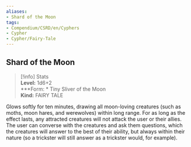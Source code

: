 ```yaml
---
aliases:
- Shard of the Moon
tags:
- Compendium/CSRD/en/Cyphers
- Cypher
- Cypher/Fairy-Tale
---
```


  
## Shard of the Moon  
>[!info] Stats  
> **Level:** 1d6+2  
> ***Form: * Tiny Sliver of the Moon  
> **Kind:** FAIRY TALE
  
Glows softly for ten minutes, drawing all moon-loving creatures (such as moths, moon hares, and werewolves) within long range. For as long as the effect lasts, any attracted creatures will not attack the user or their allies. The user can converse with the creatures and ask them questions, which the creatures will answer to the best of their ability, but always within their nature (so a trickster will still answer as a trickster would, for example).